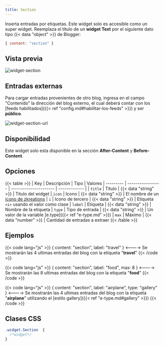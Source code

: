 ```yaml
---
title: Section
---
```


Inserta entradas por etiquetas. Este widget solo es accesible como un super widget. Reemplaza el título de un **widget Text** por el siguiente dato tipo {{< data "object" >}} de Blogger:

```js
{ content: "section" }
```

## Vista previa

![widget-section](/images/widgets/section.png)

## Entradas externas

Para cargar entradas provenientes de otro blog, ingresa en el campo "Contenido" la dirección del blog externo, el cual deberá contar con los [feeds habilitados]({{< ref "config.md#habilitar-los-feeds" >}}) y ser **público**.

![widget-section-url](/images/widgets/section-url.png)

## Disponibilidad

Este widget solo esta disponible en la sección **After-Content** y **Before-Content**.

## Opciones

{{< table >}}
| Key       | Descripción       | Tipo                   | Valores
| --------- | ----------------- | ---------------------- | ------------- |
| `title`   | Título            | {{< data "string" >}}  | Titulo del widget
| `icon`    | Icono             | {{< data "string" >}}  | El nombre de un [icono de zkreations](#icons)
| `i`       | Icono de tercero  | {{< data "string" >}}  | Etiqueta `<i>` usando el valor como clase
| `label`   | Etiqueta          | {{< data "string" >}}  | Nombre de la etiqueta
| `type`    | Tipo de entrada   | {{< data "string" >}}  | Un valor de la variable [e.type]({{< ref "e-type.md" >}})
| `max`     | Máximo            | {{< data "number" >}}  | Cantidad de entradas a extraer
{{< /table >}}

## Ejemplos

{{< code lang="js" >}}
{ content: "section", label: "travel" }
<---->
Se mostrarán las 4 ultimas entradas del blog con la etiqueta "**travel**"
{{< /code >}}

{{< code lang="js" >}}
{ content: "section", label: "food", max: 8 }
<---->
Se mostrarán las 8 ultimas entradas del blog con la etiqueta "**food**"
{{< /code >}}

{{< code lang="js" >}}
{ content: "section", label: "airplane", type: "gallery"  }
<---->
Se mostrarán las 4 ultimas entradas del blog con la etiqueta "**airplane**" utilizando el [estilo gallery]({{< ref "e-type.md#gallery" >}})
{{< /code >}}


## Clases CSS

```css
.widget.Section  {
  /*widget*/
}
```
